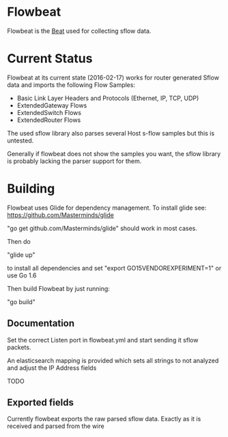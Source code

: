 # Flowbeat

Flowbeat is the [Beat](https://www.elastic.co/products/beats) used for
collecting sflow data.

# Current Status
Flowbeat at its current state (2016-02-17) works for router generated Sflow data and imports the following Flow Samples:
 - Basic Link Layer Headers and Protocols (Ethernet, IP, TCP, UDP)
 - ExtendedGateway Flows
 - ExtendedSwitch Flows
 - ExtendedRouter Flows

The used sflow library also parses several Host s-flow samples but this is untested.

Generally if flowbeat does not show the samples you want, the sflow library is probably lacking the parser support for them.

# Building
Flowbeat uses Glide for dependency management. To install glide see:
https://github.com/Masterminds/glide

"go get github.com/Masterminds/glide" should work in most cases.

Then do

"glide up"

to install all dependencies and set 
"export GO15VENDOREXPERIMENT=1" or use Go 1.6

Then build Flowbeat by just running:

"go build"

## Documentation

Set the correct Listen port in flowbeat.yml and start sending it sflow packets.

An elasticsearch mapping is provided which sets all strings to not analyzed and adjust the IP Address fields

TODO

## Exported fields

Currently flowbeat exports the raw parsed sflow data. Exactly as it is received and parsed from the wire

